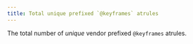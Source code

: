 ```yaml
---
title: Total unique prefixed `@keyframes` atrules
---
```


The total number of _unique_ vendor prefixed `@keyframes` atrules.
